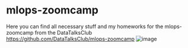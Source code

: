 # mlops-zoomcamp

Here you can find all necessary stuff and my homeworks for the mlops-zoomcamp from the DataTalksClub https://github.com/DataTalksClub/mlops-zoomcamp 
![image](https://user-images.githubusercontent.com/54916420/169824231-a0cd408d-0b12-4add-950b-760cff774f52.png)
